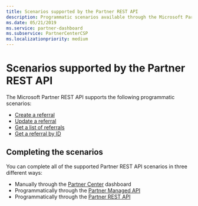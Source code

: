 ```yaml
---
title: Scenarios supported by the Partner REST API
description: Programmatic scenarios available through the Microsoft Partner REST API.
ms.date: 05/21/2019
ms.service: partner-dashboard
ms.subservice: PartnerCenterCSP
ms.localizationpriority: medium
---
```


# Scenarios supported by the Partner REST API

The Microsoft Partner REST API supports the following programmatic scenarios:

* [Create a referral](create-a-referral.md)
* [Update a referral](update-a-referral.md)
* [Get a list of referrals](get-a-list-of-referrals.md)
* [Get a referral by ID](get-a-referral-by-id.md)

## Completing the scenarios

You can complete all of the supported Partner REST API scenarios in three different ways:

* Manually through the [Partner Center](https://go.microsoft.com/fwlink/p/?LinkId=620294) dashboard
* Programmatically through the [Partner Managed API](https://docs.microsoft.com/en-us/partner-center/develop/partner-center-managed-api)
* Programmatically through the [Partner REST API](https://docs.microsoft.com/en-us/partner-center/develop/partner-center-rest-api-reference)